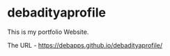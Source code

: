# debadityaprofile
This is my portfolio Website.

The URL - https://debapps.github.io/debadityaprofile/
